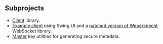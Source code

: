 ## Subprojects

- [Client](client) library.
- [Example client](examples/ninchat-swing-client) using Swing UI and a [patched version of Weberknecht](examples/weberknecht) WebSocket library.
- [Master](master) key utilities for generating secure metadata.

